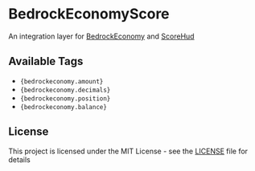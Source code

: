 # BedrockEconomyScore
An integration layer for [BedrockEconomy](https://github.com/cooldogepm/BedrockEconomy) and [ScoreHud](https://github.com/Ifera/ScoreHud)

## Available Tags

- `{bedrockeconomy.amount}`
- `{bedrockeconomy.decimals}`
- `{bedrockeconomy.position}`
- `{bedrockeconomy.balance}`

## License
This project is licensed under the MIT License - see the [LICENSE](LICENSE) file for details